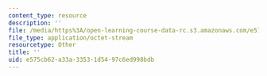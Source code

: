 ```yaml
---
content_type: resource
description: ''
file: /media/https%3A/open-learning-course-data-rc.s3.amazonaws.com/e575cb62a33a33531d5497c6ed998bdb_l7Acal_shapes.pdf
file_type: application/octet-stream
resourcetype: Other
title: ''
uid: e575cb62-a33a-3353-1d54-97c6ed998bdb
---
```

